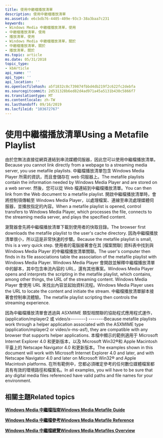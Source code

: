 ```yaml
---
title: 使用中繼檔播放清單
description: 使用中繼檔播放清單
ms.assetid: e6cbdb76-4405-409e-93c3-38a3baa7c231
keywords:
- Windows Media 中繼檔播放清單，使用
- 中繼檔播放清單，使用
- 播放清單，使用
- Windows Media 中繼檔播放清單，關於
- 中繼檔播放清單，關於
- 播放清單，關於
ms.topic: article
ms.date: 05/31/2018
topic_type:
- kbArticle
api_name: ''
api_type: ''
api_location: ''
ms.openlocfilehash: a5f1832c0c739874fbbd4db219f2c622fc2debfa
ms.sourcegitcommit: 2d531328b6ed82d4ad971a45a5131b430c5866f7
ms.translationtype: MT
ms.contentlocale: zh-TW
ms.lasthandoff: 09/16/2019
ms.locfileid: "103672767"
---
```

# <a name="using-a-metafile-playlist"></a><span data-ttu-id="cf962-109">使用中繼檔播放清單</span><span class="sxs-lookup"><span data-stu-id="cf962-109">Using a Metafile Playlist</span></span>

<span data-ttu-id="cf962-110">由於您無法直接從網頁連結到串流媒體伺服器，因此您可以使用中繼檔播放清單。</span><span class="sxs-lookup"><span data-stu-id="cf962-110">Because you cannot link directly from a webpage to a streaming media server, you use metafile playlists.</span></span> <span data-ttu-id="cf962-111">中繼檔播放清單包含 Windows Media Player 所需的資訊，而且會儲存在 web 伺服器上。</span><span class="sxs-lookup"><span data-stu-id="cf962-111">The metafile playlists contain the information needed by Windows Media Player and are stored on a web server.</span></span> <span data-ttu-id="cf962-112">然後，您可以從 Web 檔連結到中繼檔播放清單。</span><span class="sxs-lookup"><span data-stu-id="cf962-112">You can then link from the Web document to a metafile playlist.</span></span> <span data-ttu-id="cf962-113">開啟中繼檔播放清單時，會將控制項傳輸至 Windows Media Player，以處理檔案、連線至串流處理媒體伺服器，並播放指定的內容。</span><span class="sxs-lookup"><span data-stu-id="cf962-113">When a metafile playlist is opened, control transfers to Windows Media Player, which processes the file, connects to the streaming media server, and plays the specified content.</span></span>

<span data-ttu-id="cf962-114">瀏覽器會先將中繼檔播放清單下載到使用者的快取目錄。</span><span class="sxs-lookup"><span data-stu-id="cf962-114">The browser first downloads the metafile playlist to the user's cache directory.</span></span> <span data-ttu-id="cf962-115">因為中繼檔播放清單很小，所以這是非常快速的步驟。</span><span class="sxs-lookup"><span data-stu-id="cf962-115">Because the metafile playlist is small, this is a very quick step.</span></span> <span data-ttu-id="cf962-116">使用者的電腦接著會在其 [檔案關聯] 資料表中找到與 Windows Media Player 的中繼檔播放清單關聯。</span><span class="sxs-lookup"><span data-stu-id="cf962-116">The user's computer then finds in its file associations table the association of the metafile playlist with Windows Media Player.</span></span> <span data-ttu-id="cf962-117">Windows Media Player 會開啟並解釋中繼檔播放清單中的腳本，其中包含串流內容的 URL，還有其他專案。</span><span class="sxs-lookup"><span data-stu-id="cf962-117">Windows Media Player opens and interprets the scripting in the metafile playlist, which contains, among other things, the URL of the streaming content.</span></span> <span data-ttu-id="cf962-118">Windows Media Player 會使用 URL 來找出內容並起始資料流程。</span><span class="sxs-lookup"><span data-stu-id="cf962-118">Windows Media Player uses the URL to locate the content and initiate the stream.</span></span> <span data-ttu-id="cf962-119">中繼檔播放清單腳本接著會控制串流體驗。</span><span class="sxs-lookup"><span data-stu-id="cf962-119">The metafile playlist scripting then controls the streaming experience.</span></span>

<span data-ttu-id="cf962-120">因為中繼檔播放清單會透過與 ASXMIME 類型相關聯的協助程式應用程式運作， (application/mplayer2 或 video/x--------) --------</span><span class="sxs-lookup"><span data-stu-id="cf962-120">Because metafile playlists work through a helper application associated with the ASXMIME type (application/mplayer2 or video/x-ms-asf), they are compatible with any browser that supports helper applications.</span></span> <span data-ttu-id="cf962-121">本檔中顯示的範例適用于 Microsoft Internet Explorer 4.0 和更新版本，以及 Microsoft Win32®和 Apple Macintosh 平臺上的 Netscape Navigator 4.0 和更新版本。</span><span class="sxs-lookup"><span data-stu-id="cf962-121">The examples shown in this document will work with Microsoft Internet Explorer 4.0 and later, and with Netscape Navigator 4.0 and later on Microsoft Win32® and Apple Macintosh platforms.</span></span> <span data-ttu-id="cf962-122">在所有範例中，您都必須確定參考的任何數位媒體檔案都具有有效的環境路徑和檔案名。</span><span class="sxs-lookup"><span data-stu-id="cf962-122">In all examples, you will have to be sure that any digital media files referenced have valid paths and file names for your environment.</span></span>

## <a name="related-topics"></a><span data-ttu-id="cf962-123">相關主題</span><span class="sxs-lookup"><span data-stu-id="cf962-123">Related topics</span></span>

<dl> <dt>

[<span data-ttu-id="cf962-124">**Windows Media 中繼檔指南**</span><span class="sxs-lookup"><span data-stu-id="cf962-124">**Windows Media Metafile Guide**</span></span>](windows-media-metafile-guide.md)
</dt> <dt>

[<span data-ttu-id="cf962-125">**Windows Media 中繼檔參考**</span><span class="sxs-lookup"><span data-stu-id="cf962-125">**Windows Media Metafile Reference**</span></span>](windows-media-metafile-reference.md)
</dt> <dt>

[<span data-ttu-id="cf962-126">**Windows Media 中繼檔總覽**</span><span class="sxs-lookup"><span data-stu-id="cf962-126">**Windows Media Metafiles Overview**</span></span>](windows-media-metafiles-overview.md)
</dt> </dl>

 

 




